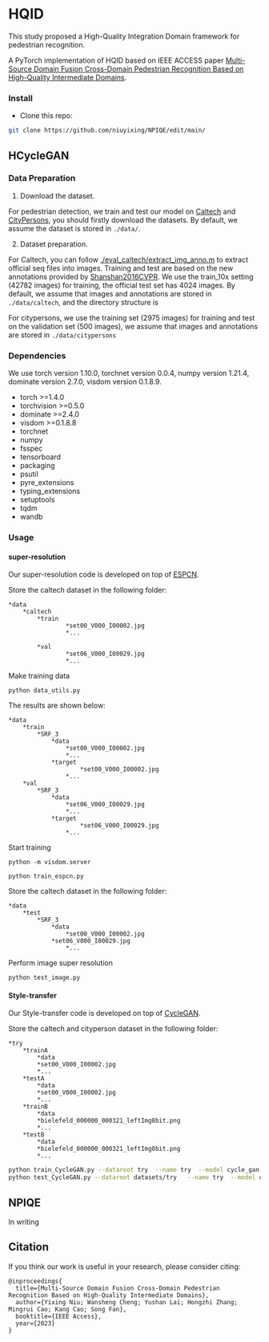 # HQID
This study proposed a High-Quality Integration Domain framework for pedestrian recognition. 



A PyTorch implementation of HQID based on IEEE ACCESS paper 
[Multi-Source Domain Fusion Cross-Domain Pedestrian Recognition Based on High-Quality Intermediate Domains](https://ieeexplore.ieee.org/document/10188821?source=authoralert).
### Install

- Clone this repo:

```bash
git clone https://github.com/niuyixing/NPIQE/edit/main/
```
## HCycleGAN
### Data Preparation

1. Download the dataset.

 For pedestrian detection, we train and test our model on [Caltech](http://www.vision.caltech.edu/Image_Datasets/CaltechPedestrians/) and [CityPersons](https://bitbucket.org/shanshanzhang/citypersons), you should firstly download the datasets. By default, we assume the dataset is stored in `./data/`.

2. Dataset preparation.

 For Caltech, you can follow [./eval_caltech/extract_img_anno.m](./eval_caltech/extract_img_anno.m) to extract official seq files into images. Training and test are based on the new annotations provided by [Shanshan2016CVPR](https://www.mpi-inf.mpg.de/departments/computer-vision-and-multimodal-computing/research/people-detection-pose-estimation-and-tracking/how-far-are-we-from-solving-pedestrian-detection/). We use the train_10x setting (42782 images) for training, the official test set has 4024 images. By default, we assume that images and annotations are stored in `./data/caltech`, and the directory structure is

For citypersons, we use the training set (2975 images) for training and test on the validation set (500 images), we assume that images and annotations are stored in  `./data/citypersons`

### Dependencies
We use torch version 1.10.0, torchnet version 0.0.4, numpy version 1.21.4, dominate version 2.7.0, visdom version 0.1.8.9.
* torch                           >=1.4.0
* torchvision	     >=0.5.0
* dominate	     >=2.4.0
* visdom	                     >=0.1.8.8
* torchnet                      
* numpy		 
* fsspec
* tensorboard
* packaging
* psutil
* pyre_extensions
* typing_extensions
* setuptools
* tqdm
* wandb

### Usage
#### super-resolution
Our super-resolution code is developed on top of [ESPCN](https://github.com/leftthomas/ESPCN).




Store the caltech dataset in the following folder:

```
*data
	*caltech
		*train
        		*set00_V000_I00002.jpg
        		*...

		*val
        		*set06_V000_I00029.jpg
        		*...
```

Make training data

```
python data_utils.py
```

The results are shown below:

```
*data
	*train
		*SRF_3
			*data
        		*set00_V000_I00002.jpg
        		*...
			*target
            		*set00_V000_I00002.jpg
        		*...
	*val
		*SRF_3
			*data
        		*set06_V000_I00029.jpg
        		*...
			*target
            		*set06_V000_I00029.jpg
        		*...
```

Start training

```
python -m visdom.server

python train_espcn.py
```

Store the caltech dataset in the following folder:

```
*data
	*test
		*SRF_3
			*data
        		*set00_V000_I00002.jpg
			*set06_V000_I00029.jpg
        		*...
```

Perform image super resolution

```
python test_image.py
```

#### Style-transfer

Our Style-transfer code is developed on top of [CycleGAN](https://github.com/junyanz/pytorch-CycleGAN-and-pix2pix).

Store the caltech and cityperson dataset in the following folder:
```
*try
	*trainA
		*data
		*set00_V000_I00002.jpg
		*...
	*testA
		*data
		*set00_V000_I00002.jpg
		*...
	*trainB
		*data
		*bielefeld_000000_000321_leftImg8bit.png
		*...
	*testB
		*data
		*bielefeld_000000_000321_leftImg8bit.png
		*...
```


```bash
python train_CycleGAN.py --dataroot try  --name try  --model cycle_gan --pool_size 50 --no_dropout  --crop_size 640  --preprocess crop 
python test_CycleGAN.py --dataroot datasets/try   --name try  --model cycle_gan --phase test --no_dropout --preprocess none --load_size 640
```

## NPIQE

In writing

## Citation
If you think our work is useful in your research, please consider citing:
```
@inproceedings{
  title={Multi-Source Domain Fusion Cross-Domain Pedestrian Recognition Based on High-Quality Intermediate Domains},
  author={Yixing Niu; Wansheng Cheng; Yushan Lai; Hongzhi Zhang; Mingrui Cao; Kang Cao; Song Fan},
  booktitle={IEEE Access},
  year={2023}
}
```
